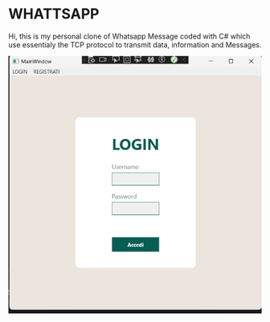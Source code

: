 # WHATTSAPP
Hi, this is my personal clone of Whatsapp Message coded with C# which use essentialy the TCP protocol to transmit data, information and Messages.



![Screenshot 2024-06-17 125106](https://github.com/FullMonkeyy/WHATTSAPP/blob/master/Screenshots/login.png)
